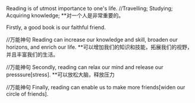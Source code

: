 # 
Reading is of utmost importance to one's life. //Travelling; Studying; Acquiring knowledge;	**对一个人是非常重要的。

Firstly, a good book is our faithful friend.

//万能神句
Reading can increase our knowledge and skill, broaden our horizons, and enrich our life.	**可以增加我们的知识和技能，拓展我们的视野，并且丰富我们的生活。

//万能神句
Secondly, reading can relax our mind and release our presssure[stress].				**可以放松大脑，释放压力

//万能神句
Finally, reading can enable us to make more friends[widen our circle of friends].
